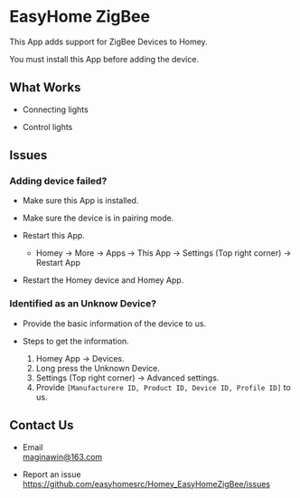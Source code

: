# EasyHome ZigBee

This App adds support for ZigBee Devices to Homey.  

You must install this App before adding the device.

## What Works

* Connecting lights

* Control lights

## Issues

### Adding device failed?

* Make sure this App is installed.  

* Make sure the device is in pairing mode.

* Restart this App.  

  - Homey -> More -> Apps -> This App -> Settings (Top right corner) -> Restart App

* Restart the Homey device and Homey App.  

### Identified as an Unknow Device?

* Provide the basic information of the device to us.  

* Steps to get the information.  

  1. Homey App -> Devices. 
  2. Long press the Unknown Device.
  3. Settings (Top right corner) -> Advanced settings.
  4. Provide `[Manufacturere ID, Product ID, Device ID, Profile ID]` to us.

## Contact Us

* Email  
  maginawin@163.com

* Report an issue  
https://github.com/easyhomesrc/Homey_EasyHomeZigBee/issues


